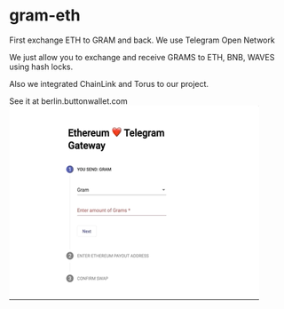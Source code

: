 # gram-eth
First exchange ETH to GRAM and back. We use Telegram Open Network 

We just allow you to exchange and receive GRAMS to ETH, BNB, WAVES using hash locks.

Also we integrated ChainLink and Torus to our project.

See it at berlin.buttonwallet.com
<img src="https://github.com/button-tech/gram-eth/blob/master/docs/torus.gif?raw=true" alt="" data-canonical-src="https://github.com/button-tech/gram-eth/blob/master/docs/torus.gif?raw=true" width="450" height="350" />
